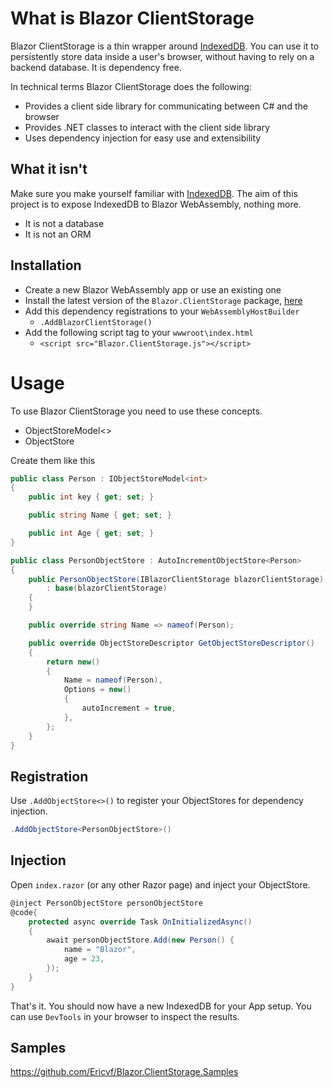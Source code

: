 # What is  Blazor ClientStorage

Blazor ClientStorage is a thin wrapper around [IndexedDB](https://developer.mozilla.org/en-US/docs/Web/API/IndexedDB_API/Using_IndexedDB). You can use it to persistently store data inside a user's browser, without having to rely on a backend database. It is dependency free. 

In technical terms Blazor ClientStorage does the following:

- Provides a client side library for communicating between C# and the browser
- Provides .NET classes to interact with the client side library
- Uses dependency injection for easy use and extensibility 


## What it isn't

Make sure you make yourself familiar with [IndexedDB](https://developer.mozilla.org/en-US/docs/Web/API/IndexedDB_API/Using_IndexedDB). The aim of this project is to expose IndexedDB to Blazor WebAssembly, nothing more.

- It is not a database
- It is not an ORM

## Installation

- Create a new Blazor WebAssembly app or use an existing one
- Install the latest version of the `Blazor.ClientStorage` package, [here](https://www.nuget.org/packages/Blazor.ClientStorage/)
- Add this dependency registrations to your `WebAssemblyHostBuilder`
  - `.AddBlazorClientStorage()`
- Add the following script tag to your `wwwroot\index.html`
  - `<script src="Blazor.ClientStorage.js"></script>`

# Usage

To use Blazor ClientStorage you need to use these concepts. 

- ObjectStoreModel<>
- ObjectStore

Create them like this
```csharp
public class Person : IObjectStoreModel<int>
{
    public int key { get; set; }

    public string Name { get; set; }

    public int Age { get; set; }
}
```
```csharp
public class PersonObjectStore : AutoIncrementObjectStore<Person>
{
    public PersonObjectStore(IBlazorClientStorage blazorClientStorage) 
        : base(blazorClientStorage)
    {
    }

    public override string Name => nameof(Person);

    public override ObjectStoreDescriptor GetObjectStoreDescriptor()
    {
        return new()
        {
            Name = nameof(Person),
            Options = new()
            {
                autoIncrement = true,
            },
        };
    }
}
```

## Registration

Use `.AddObjectStore<>()` to register your ObjectStores for dependency injection.
```csharp
.AddObjectStore<PersonObjectStore>()
```

## Injection

Open `index.razor` (or any other Razor page) and inject your ObjectStore. 
```csharp
@inject PersonObjectStore personObjectStore
@code{ 
    protected async override Task OnInitializedAsync()
    {
        await personObjectStore.Add(new Person() {
            name = "Blazor",
            age = 23,
        });
    }
}
```

That's it. You should now have a new IndexedDB for your App setup. You can use `DevTools` in your browser to inspect the results. 

## Samples
https://github.com/Ericvf/Blazor.ClientStorage.Samples
